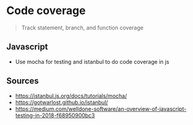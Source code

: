 # Code coverage

> Track statement, branch, and function coverage

## Javascript

* Use mocha for testing and istanbul to do code coverage in js

## Sources

* <https://istanbul.js.org/docs/tutorials/mocha/>
* <https://gotwarlost.github.io/istanbul/>
* <https://medium.com/welldone-software/an-overview-of-javascript-testing-in-2018-f68950900bc3>
